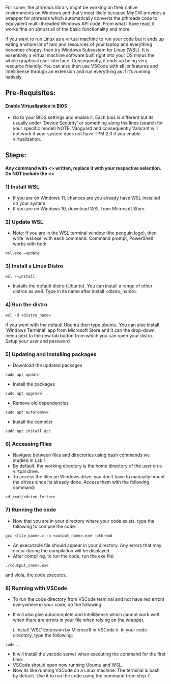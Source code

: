 For some, the pthreads library might be working on their native environments on Windows and that’s most likely because MinGW provides a wrapper for pthreads which automatically converts the pthreads code to equivalent multi-threaded Windows API code. From what I have read, it works fine on almost all of the basic functionality and more. 

If you want to run Linux as a virtual machine to run your code but it ends up eating a whole lot of ram and resources of your laptop and everything becomes choppy, then try Windows Subsystem for Linux (WSL). It is essentially a virtual machine software built right into your OS minus the whole graphical user interface. Consequently, it ends up being very resource friendly. You can also then use VSCode with all its features and IntelliSense through an extension and run everything as if it’s running natively.

## Pre-Requisites:

#### Enable Virtualization in BIOS
- Go to your BIOS settings and enable it. Each bios is different but its usually under ‘Device Security’ or something along the lines (search for your specific model)
NOTE: Vanguard and consequently Valorant will not work if your system does not have TPM 2.0 if you enable virtualization. 

## Steps:

#### Any command with <> written, replace it with your respective selection. Do NOT include the <>

### 1)	Install WSL
- If you are on Windows 11, chances are you already have WSL installed on your system. 
- If you are on Windows 10, download WSL from Microsoft Store.

### 2)	Update WSL
- Note: If you are in the WSL terminal window (the penguin logo), then write ‘wsl.exe’ with each command. Command prompt, PowerShell works with both. 

```
wsl.exe –update
```

### 3)	Install a Linux Distro
```
wsl -–install
```
- Installs the default distro (Ubuntu). You can install a range of other distros as well. Type in its name after install <space> <distro_name>

### 4)	Run the distro
```
wsl -d <distro_name>
```
If you went with the default Ubuntu then type ubuntu. 
You can also install ‘Windows Terminal’ app from Microsoft Store and it can the drop-down menu next to the new tab button from which you can open your distro.
Setup your user and password

### 5)	Updating and Installing packages
- Download the updated packages
```
sudo apt update
```
- Install the packages
```
sudo apt upgrade
```
- Remove old dependencies
```
sudo apt autoremove
```
- Install the compiler
```
sudo apt install gcc
```

### 6)	Accessing Files
- Navigate between files and directories using bash commands we studied in Lab 1. 
- By default, the working directory is the home directory of the user on a virtual drive. 
- To access the files on Windows drive, you don’t have to manually mount the drives since its already done. Access them with the following command:
```
cd /mnt/<drive_letter>
```

### 7)	Running the code
- Now that you are in your directory where your code exists, type the following to compile the code:`
```
gcc <file_name>.c -o <output_name>.exe -pthread
```
- An executable file should appear in your directory. Any errors that may occur during the compilation will be displayed. 
- After compiling, to run the code, run the exe file:
```
./<output_name>.exe 
```
and viola, the code executes. 

### 8)	Running with VSCode
- To run the code directory from VSCode terminal and not have red errors everywhere in your code, do the following.
- It will also give autocomplete and IntelliSense which cannot work well when there are errors in your file when relying on the wrapper.

  i.	Install ‘WSL’ Extension by Microsoft in VSCode 
  ii.	In your code directory, type the following:
```
code .
```

- It will install the vscode server when executing the command for the first time.
- VSCode should open now running Ubuntu and WSL.
- Now its like running VSCode on a Linux machine. The terminal is bash by default. Use it to run the code using the command from step 7. 

